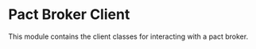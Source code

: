 Pact Broker Client
==================

This module contains the client classes for interacting with a pact broker.
